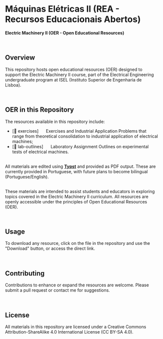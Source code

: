 # Máquinas Elétricas II (REA - Recursos Educacionais Abertos)
**Electric Machinery II (OER - Open Educational Resources)**

&nbsp;
## Overview

This repository hosts open educational resources (OER) designed to support the Electric Machinery II course, part of the Electrical Engineering undergraduate program at ISEL (Instituto Superior de Engenharia de Lisboa).

&nbsp;
## OER in this Repository

The resources available in this repository include:
- [📁 exercises] $\quad$ Exercises and Industrial Application Problems that range from theoretical consolidation to industrial application of electrical machines;
- [📁 lab-outlines]  $\quad$  Laboratory Assignment Outlines on experimental tests of electrical machines.

\
All materials are edited using **[Typst](https://typst.app/)** and provided as PDF output.
These are currently provided in Portuguese, with future plans to become bilingual (Portuguese/English).

\
These materials are intended to assist students and educators in exploring topics covered in the Electric Machinery II curriculum.
All resources are openly accessible under the principles of Open Educational Resources (OER).

&nbsp;
## Usage

To download any resource, click on the file in the repository and use the "Download" button, or access the direct link.

&nbsp;
## Contributing

Contributions to enhance or expand the resources are welcome. Please submit a pull request or contact me for suggestions.

&nbsp;
## License

All materials in this repository are licensed under a Creative Commons Attribution-ShareAlike 4.0 International License (CC BY-SA 4.0).
 
